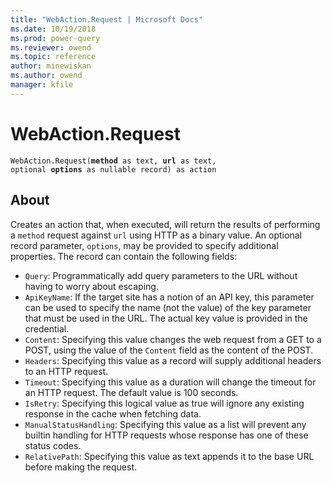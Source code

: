 ```yaml
---
title: "WebAction.Request | Microsoft Docs"
ms.date: 10/19/2018
ms.prod: power-query
ms.reviewer: owend
ms.topic: reference
author: minewiskan
ms.author: owend
manager: kfile
---
```

# WebAction.Request
<code>WebAction.Request(<b>method</b> as text, <b>url</b> as text, optional <b>options</b> as nullable record) as action</code>
  
## About  
Creates an action that, when executed, will return the results of performing a <code>method</code> request against <code>url</code> using HTTP as a binary value. An optional record parameter, <code>options</code>, may be provided to specify additional properties. The record can contain the following fields: <ul> <li><code>Query</code>: Programmatically add query parameters to the URL without having to worry about escaping. </li> <li><code>ApiKeyName</code>: If the target site has a notion of an API key, this parameter can be used to specify the name (not the value) of the key parameter that must be used in the URL. The actual key value is provided in the credential.</li> <li><code>Content</code>: Specifying this value changes the web request from a GET to a POST, using the value of the <code>Content</code> field as the content of the POST.</li> <li><code>Headers</code>: Specifying this value as a record will supply additional headers to an HTTP request.</li> <li><code>Timeout</code>: Specifying this value as a duration will change the timeout for an HTTP request. The default value is 100 seconds.</li> <li><code>IsRetry</code>: Specifying this logical value as true will ignore any existing response in the cache when fetching data.</li> <li><code>ManualStatusHandling</code>: Specifying this value as a list will prevent any builtin handling for HTTP requests whose response has one of these status codes.</li> <li><code>RelativePath</code>: Specifying this value as text appends it to the base URL before making the request.</li> </ul> 
